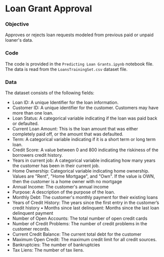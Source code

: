 # Loan Grant Approval

### Objective

Approves or rejects loan requests modeled from previous paid or unpaid loaner's data.

### Code

The code is provided in the `Predicting Loan Grants.ipynb` notebook file. The data is read from the `LoansTrainingSet.csv` dataset file. 

### Data

The dataset consists of the following fields:
* Loan ID: A unique Identifier for the loan information.
* Customer ID: A unique identifier for the customer. Customers may have more than one loan.
* Loan Status: A categorical variable indicating if the loan was paid back or defaulted.
* Current Loan Amount: This is the loan amount that was either completely paid off, or the amount that was defaulted.
* Term: A categorical variable indicating if it is a short term or long term loan.
* Credit Score: A value between 0 and 800 indicating the riskiness of the borrowers credit history.
* Years in current job: A categorical variable indicating how many years the customer has been in their current job.
* Home Ownership: Categorical variable indicating home ownership. Values are "Rent", "Home Mortgage", and "Own". If the value is OWN, then the customer is a home owner with no mortgage
* Annual Income: The customer's annual income
* Purpose: A description of the purpose of the loan.
* Monthly Debt: The customer's monthly payment for their existing loans
* Years of Credit History: The years since the first entry in the customer’s credit history • Months since last delinquent: Months since the last loan delinquent payment
* Number of Open Accounts: The total number of open credit cards
* Number of Credit Problems: The number of credit problems in the customer records.
* Current Credit Balance: The current total debt for the customer
* Maximum Open Credit: The maximum credit limit for all credit sources.
* Bankruptcies: The number of bankruptcies
* Tax Liens: The number of tax liens.
